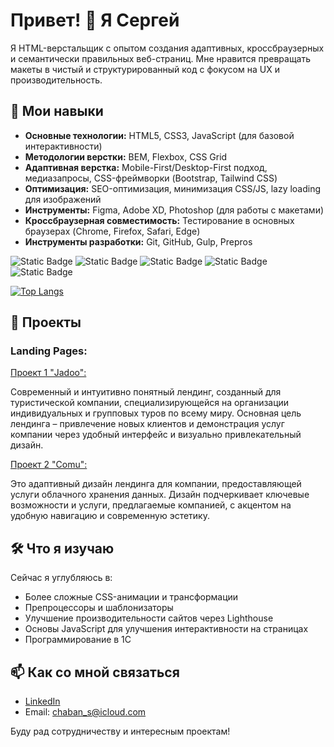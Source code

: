 # Привет! 👋 Я Сергей

Я HTML-верстальщик с опытом создания адаптивных, кроссбраузерных и семантически правильных веб-страниц. Мне нравится превращать макеты в чистый и структурированный код с фокусом на UX и производительность.

## 🔧 Мои навыки

- **Основные технологии:** HTML5, CSS3, JavaScript (для базовой интерактивности)
- **Методологии верстки:** BEM, Flexbox, CSS Grid
- **Адаптивная верстка:** Mobile-First/Desktop-First подход, медиазапросы, CSS-фреймворки (Bootstrap, Tailwind CSS)
- **Оптимизация:** SEO-оптимизация, минимизация CSS/JS, lazy loading для изображений
- **Инструменты:** Figma, Adobe XD, Photoshop (для работы с макетами)
- **Кроссбраузерная совместимость:** Тестирование в основных браузерах (Chrome, Firefox, Safari, Edge)
- **Инструменты разработки:** Git, GitHub, Gulp, Prepros

<img alt="Static Badge" src="https://img.shields.io/badge/JavaScript-yellow?logo=JavaScript&logoColor=white&label=%20"> <img alt="Static Badge" src="https://img.shields.io/badge/HTML-red?style=flat"> <img alt="Static Badge" src="https://img.shields.io/badge/%20%20%20-red?style=flat&logo=gulp&logoColor=red&labelColor=white&color=red">
<img alt="Static Badge" src="https://img.shields.io/badge/SASS-pink?style=flat"> <img alt="Static Badge" src="https://img.shields.io/badge/PYTHON-blue?style=flat&logo=python&labelColor=white">

[![Top Langs](https://github-readme-stats.vercel.app/api/top-langs/?username=ChabanSergii&layout=donut-vertical)](https://github.com/anuraghazra/github-readme-stats)

## 🚀 Проекты

### Landing Pages:
[Проект 1 "Jadoo":](https://chabansergii.github.io/travel-agency-landing-page/)

Современный и интуитивно понятный лендинг, созданный для туристической компании, специализирующейся на организации индивидуальных и групповых туров по всему миру. Основная цель лендинга – привлечение новых клиентов и демонстрация услуг компании через удобный интерфейс и визуально привлекательный дизайн.

[Проект 2 "Comu":](https://chabansergii.github.io/cloud-storage-company-landing-page/)

Это адаптивный дизайн лендинга для компании, предоставляющей услуги облачного хранения данных. Дизайн подчеркивает ключевые возможности и услуги, предлагаемые компанией, с акцентом на удобную навигацию и современную эстетику.

## 🛠️ Что я изучаю

Сейчас я углубляюсь в:
- Более сложные CSS-анимации и трансформации
- Препроцессоры и шаблонизаторы
- Улучшение производительности сайтов через Lighthouse
- Основы JavaScript для улучшения интерактивности на страницах
- Программирование в 1С

## 📫 Как со мной связаться

- [LinkedIn](https://www.linkedin.com/in/sergii-chaban-359052329/)
- Email: chaban_s@icloud.com
  
Буду рад сотрудничеству и интересным проектам!





